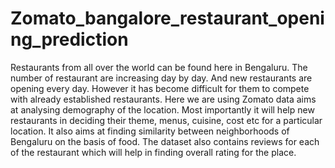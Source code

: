 # Zomato_bangalore_restaurant_opening_prediction
Restaurants from all over the world can be found here in Bengaluru. The number of restaurant are increasing day by day. And new restaurants are opening every day. However it has become difficult for them to compete with already established restaurants. Here we are using Zomato data aims at analysing demography of the location. Most importantly it will help new restaurants in deciding their theme, menus, cuisine, cost etc for a particular location. It also aims at finding similarity between neighborhoods of Bengaluru on the basis of food. The dataset also contains reviews for each of the restaurant which will help in finding overall rating for the place.
